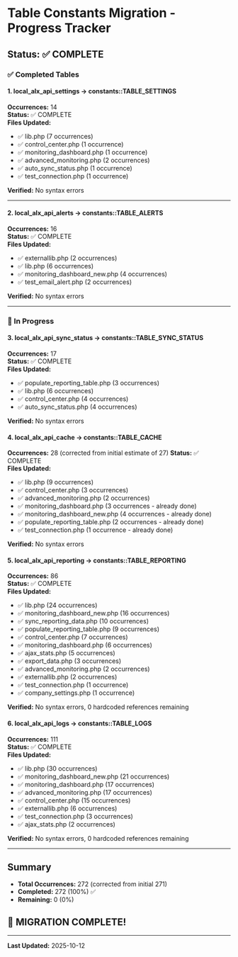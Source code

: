 # Table Constants Migration - Progress Tracker

## Status: ✅ COMPLETE

### ✅ Completed Tables

#### 1. local_alx_api_settings → constants::TABLE_SETTINGS
**Occurrences:** 14  
**Status:** ✅ COMPLETE  
**Files Updated:**
- ✅ lib.php (7 occurrences)
- ✅ control_center.php (1 occurrence)
- ✅ monitoring_dashboard.php (1 occurrence)
- ✅ advanced_monitoring.php (2 occurrences)
- ✅ auto_sync_status.php (1 occurrence)
- ✅ test_connection.php (1 occurrence)

**Verified:** No syntax errors

---

#### 2. local_alx_api_alerts → constants::TABLE_ALERTS
**Occurrences:** 16  
**Status:** ✅ COMPLETE  
**Files Updated:**
- ✅ externallib.php (2 occurrences)
- ✅ lib.php (6 occurrences)
- ✅ monitoring_dashboard_new.php (4 occurrences)
- ✅ test_email_alert.php (2 occurrences)

**Verified:** No syntax errors

---

### 🔄 In Progress

#### 3. local_alx_api_sync_status → constants::TABLE_SYNC_STATUS
**Occurrences:** 17  
**Status:** ✅ COMPLETE  
**Files Updated:**
- ✅ populate_reporting_table.php (3 occurrences)
- ✅ lib.php (6 occurrences)
- ✅ control_center.php (4 occurrences)
- ✅ auto_sync_status.php (4 occurrences)

**Verified:** No syntax errors

#### 4. local_alx_api_cache → constants::TABLE_CACHE
**Occurrences:** 28 (corrected from initial estimate of 27)
**Status:** ✅ COMPLETE  
**Files Updated:**
- ✅ lib.php (9 occurrences)
- ✅ control_center.php (3 occurrences)
- ✅ advanced_monitoring.php (2 occurrences)
- ✅ monitoring_dashboard.php (3 occurrences - already done)
- ✅ monitoring_dashboard_new.php (4 occurrences - already done)
- ✅ populate_reporting_table.php (2 occurrences - already done)
- ✅ test_connection.php (1 occurrence - already done)

**Verified:** No syntax errors

#### 5. local_alx_api_reporting → constants::TABLE_REPORTING
**Occurrences:** 86  
**Status:** ✅ COMPLETE  
**Files Updated:**
- ✅ lib.php (24 occurrences)
- ✅ monitoring_dashboard_new.php (16 occurrences)
- ✅ sync_reporting_data.php (10 occurrences)
- ✅ populate_reporting_table.php (9 occurrences)
- ✅ control_center.php (7 occurrences)
- ✅ monitoring_dashboard.php (6 occurrences)
- ✅ ajax_stats.php (5 occurrences)
- ✅ export_data.php (3 occurrences)
- ✅ advanced_monitoring.php (2 occurrences)
- ✅ externallib.php (2 occurrences)
- ✅ test_connection.php (1 occurrence)
- ✅ company_settings.php (1 occurrence)

**Verified:** No syntax errors, 0 hardcoded references remaining

#### 6. local_alx_api_logs → constants::TABLE_LOGS
**Occurrences:** 111  
**Status:** ✅ COMPLETE  
**Files Updated:**
- ✅ lib.php (30 occurrences)
- ✅ monitoring_dashboard_new.php (21 occurrences)
- ✅ monitoring_dashboard.php (17 occurrences)
- ✅ advanced_monitoring.php (17 occurrences)
- ✅ control_center.php (15 occurrences)
- ✅ externallib.php (6 occurrences)
- ✅ test_connection.php (3 occurrences)
- ✅ ajax_stats.php (2 occurrences)

**Verified:** No syntax errors, 0 hardcoded references remaining

---

## Summary
- **Total Occurrences:** 272 (corrected from initial 271)
- **Completed:** 272 (100%) ✅
- **Remaining:** 0 (0%)

## 🎉 MIGRATION COMPLETE!

---

**Last Updated:** 2025-10-12
